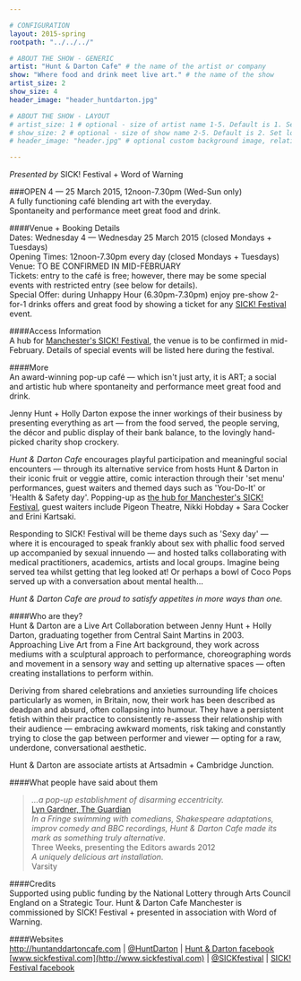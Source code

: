 ```yaml
---

# CONFIGURATION
layout: 2015-spring
rootpath: "../../../"

# ABOUT THE SHOW - GENERIC
artist: "Hunt & Darton Cafe" # the name of the artist or company
show: "Where food and drink meet live art." # the name of the show
artist_size: 2
show_size: 4
header_image: "header_huntdarton.jpg"

# ABOUT THE SHOW - LAYOUT
# artist_size: 1 # optional - size of artist name 1-5. Default is 1. Set longer names to lower values
# show_size: 2 # optional - size of show name 2-5. Default is 2. Set longer names to lower values
# header_image: "header.jpg" # optional custom background image, relative to current page

---
```

*Presented by* SICK! Festival + Word of Warning         
           
###OPEN 4 — 25 March 2015, 12noon-7.30pm (Wed-Sun only)                     
A fully functioning café blending art with the everyday.<br>Spontaneity and performance meet great food and drink.       
                      
####Venue + Booking Details      
Dates: Wednesday 4 — Wednesday 25 March 2015 (closed Mondays + Tuesdays)              
Opening Times: 12noon-7.30pm every day (closed Mondays + Tuesdays)           
Venue: TO BE CONFIRMED IN MID-FEBRUARY         
Tickets: entry to the café is free; however, there may be some special events with restricted entry (see below for details).             
Special Offer: during Unhappy Hour (6.30pm-7.30pm) enjoy pre-show 2-for-1 drinks offers and great food by showing a ticket for any [SICK! Festival](http://www.sickfestival.com/programme/channel/manchester) event.                      
                      
####Access Information      
A hub for [Manchester's SICK! Festival](http://www.sickfestival.com/programme/channel/manchester), the venue is to be confirmed in mid-February. Details of special events will be listed here during the festival.              
           
####More   
An award-winning pop-up café — which isn't just arty, it is ART; a social and artistic hub where spontaneity and performance meet great food and drink.
                      
Jenny Hunt + Holly Darton expose the inner workings of their business by presenting everything as art — from the food served, the people serving, the décor and public display of their bank balance, to the lovingly hand-picked charity shop crockery.               
                      
*Hunt & Darton Cafe* encourages playful participation and meaningful social encounters — through its alternative service from hosts Hunt & Darton in their iconic fruit or veggie attire, comic interaction through their 'set menu' performances, guest waiters and themed days such as 'You-Do-It' or 'Health & Safety day'. Popping-up as [the hub for Manchester's SICK! Festival](http://www.sickfestival.com/programme/manchester/hunt-darton-cafe), guest waiters include Pigeon Theatre, Nikki Hobday + Sara Cocker and Erini Kartsaki.                     
                      
Responding to SICK! Festival will be theme days such as 'Sexy day' — where it is encouraged to speak frankly about sex with phallic food served up accompanied by sexual innuendo — and hosted talks collaborating with medical practitioners, academics, artists and local groups. Imagine being served tea whilst getting that leg looked at! Or perhaps a bowl of Coco Pops served up with a conversation about mental health…            
                      
*Hunt & Darton Cafe are proud to satisfy appetites in more ways than one.*                   
                      
####Who are they?                
Hunt & Darton are a Live Art Collaboration between Jenny Hunt + Holly Darton, graduating together from Central Saint Martins in 2003. Approaching Live Art from a Fine Art background, they work across mediums with a sculptural approach to performance, choreographing words and movement in a sensory way and setting up alternative spaces — often creating installations to perform within.                  
                      
Deriving from shared celebrations and anxieties surrounding life choices particularly as women, in Britain, now, their work has been described as deadpan and absurd, often collapsing into humour. They have a persistent fetish within their practice to consistently re-assess their relationship with their audience — embracing awkward moments, risk taking and constantly trying to close the gap between performer and viewer — opting for a raw, underdone, conversational aesthetic.            
                      
Hunt & Darton are associate artists at Artsadmin + Cambridge Junction.
                      
####What people have said about them         
>*…a pop-up establishment of disarming eccentricity.*<br>[Lyn Gardner, The Guardian](http://www.theguardian.com/culture/2012/aug/27/edinburgh-festival-2012-highlights)                  
>*In a Fringe swimming with comedians, Shakespeare adaptations, improv comedy and BBC recordings, Hunt & Darton Cafe made its mark as something truly alternative.*<br>Three Weeks, presenting the Editors awards 2012           
>*A uniquely delicious art installation.*<br>Varsity               
           
####Credits    
Supported using public funding by the National Lottery through Arts Council England on a Strategic Tour. Hunt & Darton Cafe Manchester is commissioned by SICK! Festival + presented in association with Word of Warning.      
           
####Websites    
<http://huntanddartoncafe.com> | [@HuntDarton](http://twitter.com/HuntDarton) | [Hunt & Darton facebook](http://www.facebook.com/huntanddartoncafe)<br>[www.sickfestival.com](http://www.sickfestival.com) | [@SICKfestival](http://twitter.com/SICKfestival) | [SICK! Festival facebook](http://www.facebook.com/sickfestival)
